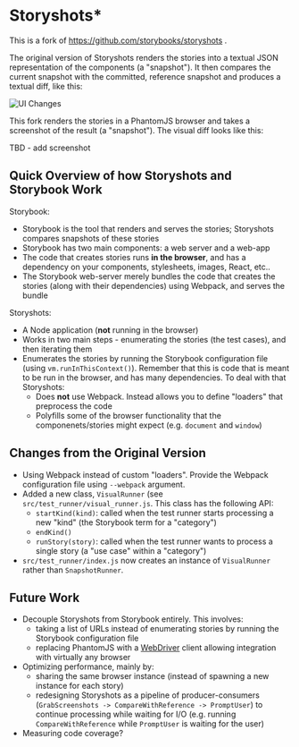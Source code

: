 # Storyshots*

This is a fork of https://github.com/storybooks/storyshots .

The original version of Storyshots renders the stories into a textual JSON representation of the components (a "snapshot"). It then compares the current snapshot with the committed, reference snapshot and produces a textual diff, like this:

![UI Changes](docs/screenshot.png)

This fork renders the stories in a PhantomJS browser and takes a screenshot of the result (a "snapshot"). The visual diff looks like this:

TBD - add screenshot

## Quick Overview of how Storyshots and Storybook Work

Storybook:

* Storybook is the tool that renders and serves the stories; Storyshots compares snapshots of these stories
* Storybook has two main components: a web server and a web-app
* The code that creates stories runs **in the browser**, and has a dependency on your components, stylesheets, images, React, etc..
* The Storybook web-server merely bundles the code that creates the stories (along with their dependencies) using Webpack, and serves the bundle

Storyshots:

* A Node application (**not** running in the browser)
* Works in two main steps - enumerating the stories (the test cases), and then iterating them
* Enumerates the stories by running the Storybook configuration file (using `vm.runInThisContext()`). Remember that this is code that is meant to be run in the browser, and has many dependencies. To deal with that Storyshots:
  * Does **not** use Webpack. Instead allows you to define "loaders" that preprocess the code
  * Polyfills some of the browser functionality that the componenets/stories might expect (e.g. `document` and `window`)

## Changes from the Original Version

- Using Webpack instead of custom "loaders". Provide the Webpack configuration file using `--webpack` argument.
- Added a new class, `VisualRunner` (see `src/test_runner/visual_runner.js`. This class has the following API:
  - `startKind(kind)`: called when the test runner starts processing a new "kind" (the Storybook term for a "category")
  - `endKind()`
  - `runStory(story)`: called when the test runner wants to process a single story (a "use case" within a "category")
- `src/test_runner/index.js` now creates an instance of `VisualRunner` rather than `SnapshotRunner`. 

## Future Work

- Decouple Storyshots from Storybook entirely. This involves:
  - taking a list of URLs instead of enumerating stories by running the Storybook configuration file
  - replacing PhantomJS with a [WebDriver](https://www.w3.org/TR/webdriver/) client allowing integration with virtually any browser
- Optimizing performance, mainly by:
  - sharing the same browser instance (instead of spawning a new instance for each story)
  - redesigning Storyshots as a pipeline of producer-consumers (`GrabScreenshots -> CompareWithReference -> PromptUser`) to continue processing while waiting for I/O (e.g. running `CompareWithReference` while `PromptUser` is waiting for the user)
- Measuring code coverage?

